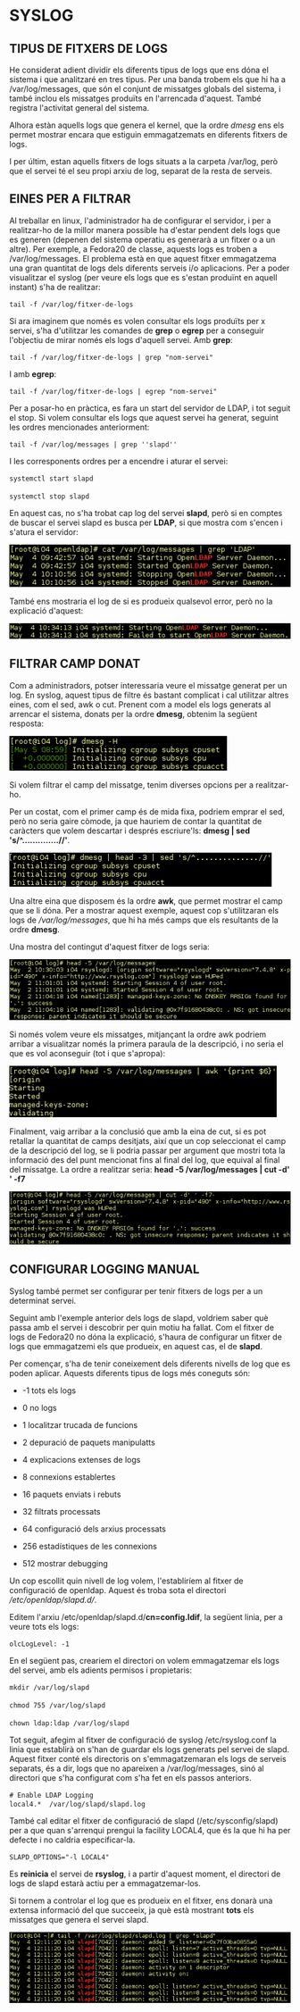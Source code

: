# SYSLOG
## TIPUS DE FITXERS DE LOGS
He considerat adient dividir els diferents tipus de logs que ens dóna el 
sistema i que analitzaré en tres tipus. Per una banda trobem els que hi ha a /var/log/messages, 
que són el conjunt de missatges globals del sistema, i també inclou els missatges 
produïts en l'arrencada d'aquest. També registra l'activitat general del sistema.

Alhora estàn aquells logs que genera el kernel, que la ordre *dmesg* ens els 
permet mostrar encara que estiguin emmagatzemats en diferents fitxers de logs.

I per últim, estan aquells fitxers de logs situats a la carpeta /var/log, 
però que el servei té el seu propi arxiu de log, separat de la resta de serveis.

## EINES PER A FILTRAR
Al treballar en linux, l'administrador ha de configurar el servidor, i per 
a realitzar-ho de la millor manera possible ha d'estar pendent dels logs que 
es generen (depenen del sistema operatiu es generarà a un fitxer o a un altre). 
Per exemple, a Fedora20 de classe, aquests logs es troben a /var/log/messages. 
El problema està en que aquest fitxer emmagatzema una gran quantitat de logs 
dels diferents serveis i/o aplicacions. Per a poder visualitzar el syslog 
(per veure els logs que es s'estan produïnt en aquell instant) s'ha de realitzar:

	tail -f /var/log/fitxer-de-logs

Si ara imaginem que només es volen consultar els logs produïts per x servei, 
s'ha d'utilitzar les comandes de **grep** o **egrep** per a conseguir l'objectiu 
de mirar només els logs d'aquell servei. 
Amb **grep**:

	tail -f /var/log/fitxer-de-logs | grep "nom-servei"

I amb **egrep**:

	tail -f /var/log/fitxer-de-logs | egrep "nom-servei"

Per a posar-ho en pràctica, es fara un start del servidor de LDAP, i tot 
seguit el stop.
Si volem consultar els logs que aquest servei ha generat, seguint les ordres 
mencionades anteriorment:

	tail -f /var/log/messages | grep ''slapd''

I les corresponents ordres per a encendre i aturar el servei:

	systemctl start slapd

	systemctl stop slapd

En aquest cas, no s'ha trobat cap log del servei **slapd**, però si en comptes 
de buscar el servei slapd es busca per **LDAP**, si que mostra com s'encen 
i s'atura el servidor:

![Start i stop LDAP](/img/var.log.messages-slapd.png)

També ens mostraria el log de si es produeix qualsevol error, però no la explicació d'aquest:

![Error al iniciar LDAP](/img/failed-start-slapd.png)

## FILTRAR CAMP DONAT
Com a administradors, potser interessaria veure el missatge generat per un 
log. En syslog, aquest tipus de filtre és bastant complicat i cal utilitzar 
altres eines, com el sed, awk o cut.
Prenent com a model els logs generats al arrencar el sistema, donats per la 
ordre **dmesg**, obtenim la següent resposta:

![Missatges amb dmesg](/img/dmesg-humanredeable.png)

Si volem filtrar el camp del missatge, tenim diverses opcions per a realitzar-ho.

Per un costat, com el primer camp és de mida fixa, podriem emprar el sed, però 
no seria gaire còmode, ja que hauriem de contar la quantitat de caràcters que 
volem descartar i després escriure'ls: **dmesg | sed 's/^..............//'**.

![Filtrat dmesg camp del missatge](/img/dmesg-sed.png)

Una altre eina que disposem és la ordre **awk**, que permet mostrar el 
camp que se li dóna. Per a mostrar aquest exemple, aquest cop s'utilitzaran 
els logs de */var/log/messages*, que hi ha més camps que els resultants de la 
ordre **dmesg**.

Una mostra del contingut d'aquest fitxer de logs seria:

![Exemple missatges /var/log/messages](/img/head-var.log.messages.png)

Si només volem veure els missatges, mitjançant la ordre awk podriem arribar 
a visualitzar només la primera paraula de la descripció, i no seria el que 
es vol aconseguir (tot i que s'apropa):

![Missatges processats per awk](/img/awk-var.log.messages.png)

Finalment, vaig arribar a la conclusió que amb la eina de cut, si es pot 
retallar la quantitat de camps desitjats, així que un cop seleccionat el 
camp de la descripció del log, se li podria passar per argument que mostri 
tota la informació des del punt mencionat fins al final del log, que equival 
al final del missatge. La ordre a realitzar seria: **head -5 /var/log/messages | cut -d' ' -f7**

![Missatges processats per cut](/img/cut-var.log.messages.png)

## CONFIGURAR LOGGING MANUAL
Syslog també permet ser configurar per tenir fitxers de logs per a un 
determinat servei.

Seguint amb l'exemple anterior dels logs de slapd, voldriem saber què passa 
amb el servei i descobrir per quin motiu ha fallat. Com el fitxer de logs de 
Fedora20 no dóna la explicació, s'haura de configurar un fitxer de logs que 
emmagatzemi els que produeix, en aquest cas, el de **slapd**.

Per començar, s'ha de tenir coneixement dels diferents nivells de log que 
es poden aplicar. Aquests diferents tipus de logs més coneguts són:

* -1 tots els logs

* 0 no logs	

* 1 localitzar trucada de funcions

* 2 depuració de paquets manipulatts

* 4 explicacions extenses de logs

* 8 connexions establertes

* 16 paquets enviats i rebuts

* 32 filtrats processats

* 64 configuració dels arxius processats

* 256 estadístiques de les connexions

* 512 mostrar debugging

Un cop escollit quin nivell de log volem, l'establiríem al fitxer de configuració 
de openldap. Aquest és troba sota el directori */etc/openldap/slapd.d/*.

Editem l'arxiu /etc/openldap/slapd.d/**cn=config.ldif**, la següent linia, per 
a veure tots els logs:

	olcLogLevel: -1

En el següent pas, creariem el directori on volem emmagatzemar els logs del servei, amb els adients permisos i propietaris:

	mkdir /var/log/slapd

	chmod 755 /var/log/slapd

	chown ldap:ldap /var/log/slapd

Tot seguit, afegim al fitxer de configuració de syslog /etc/rsyslog.conf 
la linia que establirà on s'han de guardar els logs generats pel servei 
de slapd. Aquest fitxer conté els directoris on s'emmagatzemaran els logs 
de serveis separats, és a dir, logs que no apareixen a /var/log/messages, 
sinó al directori que s'ha configurat com s'ha fet en els passos anteriors.

	# Enable LDAP Logging 
	local4.*  /var/log/slapd/slapd.log

També cal editar el fitxer de configuració de slapd (/etc/sysconfig/slapd) 
per a que quan s'arrenqui prengui la facility LOCAL4, que és la que hi ha 
per defecte i no caldria especificar-la.

	SLAPD_OPTIONS="-l LOCAL4"

Es **reinicia** el servei de **rsyslog**, i a partir d'aquest moment, el 
directori de logs de slapd estarà actiu per a emmagatzemar-los.

Si tornem a controlar el log que es produeix en el fitxer, ens donarà una 
extensa informació del que succeeix, ja què està mostrant **tots** els missatges 
que genera el servei slapd.

![Logs generats per slapd](/img/var.log.slapd.slapd.log-slapd.png)







